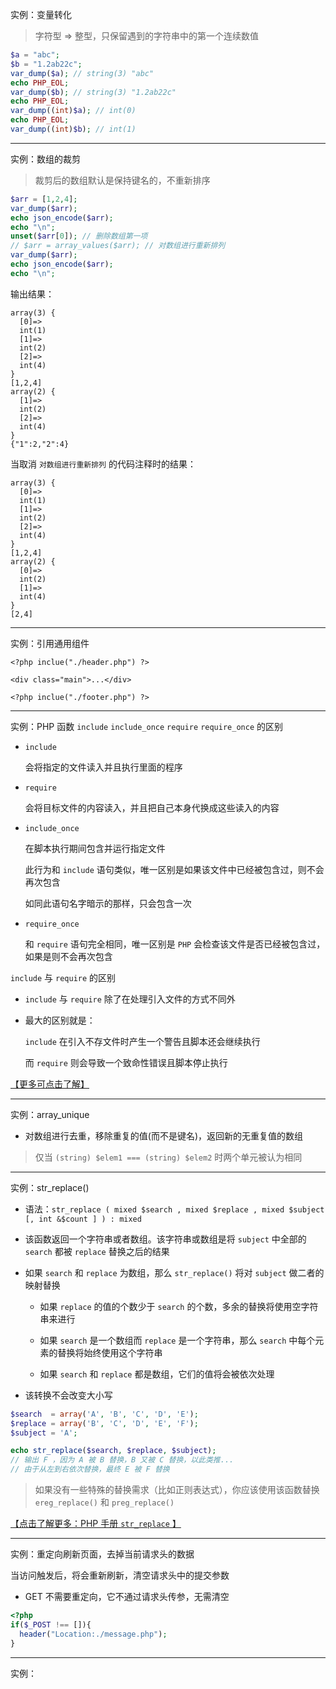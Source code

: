 实例：变量转化

> 字符型 => 整型，只保留遇到的字符串中的第一个连续数值

```php
$a = "abc";
$b = "1.2ab22c";
var_dump($a); // string(3) "abc"
echo PHP_EOL;
var_dump($b); // string(3) "1.2ab22c"
echo PHP_EOL;
var_dump((int)$a); // int(0)
echo PHP_EOL;
var_dump((int)$b); // int(1)
```

---

实例：数组的裁剪

> 裁剪后的数组默认是保持键名的，不重新排序

```php
$arr = [1,2,4];
var_dump($arr);
echo json_encode($arr);
echo "\n";
unset($arr[0]); // 删除数组第一项
// $arr = array_values($arr); // 对数组进行重新排列
var_dump($arr);
echo json_encode($arr);
echo "\n";
```

输出结果：

```
array(3) {
  [0]=>
  int(1)
  [1]=>
  int(2)
  [2]=>
  int(4)
}
[1,2,4]
array(2) {
  [1]=>
  int(2)
  [2]=>
  int(4)
}
{"1":2,"2":4}
```

当取消 `对数组进行重新排列` 的代码注释时的结果：

```
array(3) {
  [0]=>
  int(1)
  [1]=>
  int(2)
  [2]=>
  int(4)
}
[1,2,4]
array(2) {
  [0]=>
  int(2)
  [1]=>
  int(4)
}
[2,4]
```

---

实例：引用通用组件

```
<?php inclue("./header.php") ?>

<div class="main">...</div>

<?php inclue("./footer.php") ?>
```

---

实例：PHP 函数 `include` `include_once` `require` `require_once` 的区别

- `include`

  会将指定的文件读入并且执行里面的程序

- `require`

  会将目标文件的内容读入，并且把自己本身代换成这些读入的内容

- `include_once`

  在脚本执行期间包含并运行指定文件

  此行为和 `include` 语句类似，唯一区别是如果该文件中已经被包含过，则不会再次包含

  如同此语句名字暗示的那样，只会包含一次

- `require_once`

  和 `require` 语句完全相同，唯一区别是 `PHP` 会检查该文件是否已经被包含过，如果是则不会再次包含

`include` 与 `require` 的区别

- `include` 与 `require` 除了在处理引入文件的方式不同外

- 最大的区别就是：

  `include` 在引入不存文件时产生一个警告且脚本还会继续执行

  而 `require` 则会导致一个致命性错误且脚本停止执行

[【更多可点击了解】](https://www.cnblogs.com/phpfensi/p/7861127.html)

---

实例：array_unique

- 对数组进行去重，移除重复的值(而不是键名)，返回新的无重复值的数组

> 仅当 `(string) $elem1 === (string) $elem2` 时两个单元被认为相同

---

实例：str_replace()

- 语法：`str_replace ( mixed $search , mixed $replace , mixed $subject [, int &$count ] ) : mixed`

- 该函数返回一个字符串或者数组。该字符串或数组是将 `subject` 中全部的 `search` 都被 `replace` 替换之后的结果

- 如果 `search` 和 `replace` 为数组，那么 `str_replace()` 将对 `subject` 做二者的映射替换

  - 如果 `replace` 的值的个数少于 `search` 的个数，多余的替换将使用空字符串来进行

  - 如果 `search` 是一个数组而 `replace` 是一个字符串，那么 `search` 中每个元素的替换将始终使用这个字符串

  - 如果 `search` 和 `replace` 都是数组，它们的值将会被依次处理

- 该转换不会改变大小写

```php
$search  = array('A', 'B', 'C', 'D', 'E');
$replace = array('B', 'C', 'D', 'E', 'F');
$subject = 'A';

echo str_replace($search, $replace, $subject);
// 输出 F ，因为 A 被 B 替换，B 又被 C 替换，以此类推...
// 由于从左到右依次替换，最终 E 被 F 替换
```

> 如果没有一些特殊的替换需求（比如正则表达式），你应该使用该函数替换 `ereg_replace()` 和 `preg_replace()`

[【点击了解更多：PHP 手册 `str_replace` 】](https://www.php.net/manual/zh/function.str-replace.php)

---

实例：重定向刷新页面，去掉当前请求头的数据

当访问触发后，将会重新刷新，清空请求头中的提交参数

- GET 不需要重定向，它不通过请求头传参，无需清空

```php
<?php
if($_POST !== []){
  header("Location:./message.php");
}
```

---

实例：

